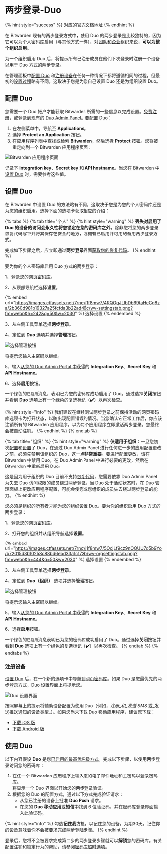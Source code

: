 # 两步登录-Duo

{% hint style="success" %}
对应的[官方文档地址](https://bitwarden.com/help/article/setup-two-step-login-duo/)
{% endhint %}

在 Bitwarden 现有的两步登录方式中，使用 Duo 的两步登录是比较独特的，因为它可以为个人密码库启用（与其他方式一样），对[团队和企业](../../organizations/organizations.md)组织来说，**可以为整个组织启用**。

为一个组织启用 Duo 后，将提示所有已注册成员在他们下次登录时注册一个设备以用于 Duo 方式的两步登录。

在管理面板中[配置 Duo](two-step-login-via-duo.md#configure-duo) 和[注册设备](two-step-login-via-duo.md#register-a-device)在任何一种情况下都将遵循相同的过程，但最初的[设置过程](two-step-login-via-duo.md#setup-duo)略有不同，这取决于您是为您自己设置 Duo 还是为组织设置 Duo。

## 配置 Duo <a href="#configure-duo" id="configure-duo"></a>

您需要一个 Duo 帐户才能获取 Bitwarden 所需的一些信息以完成设置。[免费注册](https://signup.duo.com/)，或登录到现有的 [Duo Admin Panel](https://admin.duosecurity.com/login)。要配置 Duo：

1. 在左侧菜单中，导航至 **Applications**。
2. 选择 **Protect an Application** 按钮。
3. 在应用程序列表中查找或检索 **Bitwarden**，然后选择 **Protect** 按钮。您将被重定向到一个 Bitwarden 应用程序页面：

![Bitwarden 应用程序页面](../../.gitbook/assets/duoportal.png)

记录下 **Integration key**、**Secret key** 和 **API hostname**。当您在 Bitwarden 中[设置 Duo](two-step-login-via-duo.md#setup-duo) 时，需要参考这些值。

## 设置 Duo <a href="#setup-duo" id="setup-duo"></a>

在 Bitwarden 中设置 Duo 的方法略有不同，这取决于您是为您的个人密码库还是为您的组织启用。选择下面的选项卡获取相应的介绍：

{% tabs %}
{% tab title="个人" %}
{% hint style="warning" %}
**丢失对启用了 Duo 的设备的访问会永久性将您锁定在您的密码库之外**，除非您将您的两步登录恢复代码写下并将其保存在安全的地方，或拥有已启用并可用的备用两步登录方式。

完成如下步骤之后，应立即通过**两步登录**界面[获取您的恢复代码](../recovery-codes.md)。
{% endhint %}

要为你的个人密码库启用 Duo 方式的两步登录：

1、登录您的[网页密码库](https://vault.bitwarden.com/)。

2、从顶部导航栏选择**设置**。

{% embed url="https://images.ctfassets.net/7rncvj1f8mw7/4RQOqJLlbDb69taHeCq8za/2b360d981b19327a25fcfda3b22ad46c/wv-settingstab.png?fm=webp&h=242&q=50&w=2030" %}
选择设置
{% endembed %}

3、从左侧工具菜单选择**两步登录**。

4、定位到 **Duo** 选项并选择**管理**按钮。

![选择管理按钮](../../.gitbook/assets/twostep-options-duooverlay.png)

将提示您输入主密码以继续。

5、输入[从您的 Duo Admin Portal 中获得](two-step-login-via-duo.md#configure-duo)的 **Integration Key**、**Secret Key** 和 **API Hostname**。

6、选择**启用**按钮。

一个绿色的`已启用`消息，表明已为您的密码库成功启用了 Duo。通过选择**关闭**按钮并看到 **Duo** 选项上有一个绿色的复选标记（**✔️**）以再次检查。

{% hint style="info" %}
我们建议在继续测试两步登录之前保持活动的网页密码库选项卡为打开状态，以防出现配置错误的情况。当您确认它正常工作后，你应该注销所有的 Bitwarden 应用程序，以为每个应用程序立即激活两步登录。您最终会被自动注销。
{% endhint %}
{% endtab %}

{% tab title="组织" %}
{% hint style="warning" %}
**仅适用于组织**：一旦您初次[配置](two-step-login-via-duo.md#configure-duo)和[设置](two-step-login-via-duo.md#setup-duo)了 Duo，在通过 Duo Admin Panel 进行任何进一步的应用配置更改之前，必须先禁用该组织的 Duo，这一点**非常重要**。要进行配置更改，请在 Bitwarden 中禁用 Duo，在 Duo Admin Panel 中进行必要的更改，然后在 Bitwarden 中重新启用 Duo。

这是因为用于组织的 Duo 目前不支持[恢复代码](../recovery-codes.md)，您需要依靠 Duo Admin Panel 为失去 Duo 访问权限的成员绕过两步登录。当 Duo 处于活动状态时，在 Duo 管理面板上更改应用程序配置，可能会使您或您组织的成员失去绕过两步登录的能力。
{% endhint %}

您必须是组织的[所有者](../../admin-console/user-management/member-roles-and-permissions.md)才能为您的组织设置 Duo。要为你的组织启用 Duo 方式的两步登录：

1、登录您的[网页密码库](https://vault.bitwarden.com/)。

2、打开您的组织并从组织导航选择**设置**。

{% embed url="https://images.ctfassets.net/7rncvj1f8mw7/5OcjLf9cz9nOQUU7d5b9Yo/b72015d3b10258c88bd6ebd33a1c173b/wv-orgsettingstab.png?fm=webp&h=444&q=50&w=2030" %}
选择设置
{% endembed %}

3、从左侧工具菜单选择**两步登录**。

4、定位到 **Duo（组织）** 选项并选择**管理**按钮。

![选择管理按钮](../../.gitbook/assets/duo-enable-org.png)

将提示您输入主密码以继续。

5、输入[从您的 Duo Admin Portal 中获得](two-step-login-via-duo.md#configure-duo)的 **Integration Key**、**Secret Key** 和 **API Hostname**。

6、选择**启用**按钮。

一个绿色的`已启用`消息表明已为您的密码库成功启用了 Duo。通过选择**关闭**按钮并看到 **Duo** 选项上有一个绿色的复选标记（**✔️**）以再次检查。
{% endtab %}
{% endtabs %}

### 注册设备 <a href="#register-a-device" id="register-a-device"></a>

[设置 Duo](two-step-login-via-duo.md#setup-duo) 后，在一个新的选项卡中导航到[网页密码库](https://vault.bitwarden.com/)。如果 Duo 是您最优先的两步登录方式，Duo 设置界面上将提示您。

![Duo 设置界面](../../.gitbook/assets/Duo-enroll1.png)

按照屏幕上的提示将辅助设备配置为使用 Duo（例如，_注册_和_发送 SMS_ 或_发送推送通知的设备类型_）。如果您尚未下载 Duo 移动应用程序，建议您下载：

* [下载 iOS 版](https://itunes.apple.com/us/app/duo-mobile/id422663827?mt=8)
* [下载 Android 版](https://play.google.com/store/apps/details?id=com.duosecurity.duomobile)

## 使用 Duo <a href="#use-duo" id="use-duo"></a>

以下内容假设 **Duo** 是您[已启用的最高优先级方式](../two-step-login-methods.md#using-multiple-methods)。完成以下步骤，以使用两步登录访问您的密码库：

1. 在任一个 Bitwarden 应用程序上输入您的电子邮件地址和主密码以登录密码库。\
   将显示一个 Duo 界面以开始您的两步登录验证。&#x20;
2. 根据您的 Duo 的配置方式，通过以下方式完成验证请求：
   * 从您已注册的设备上批准 **Duo Push** 请求。
   * 在您的 **Duo 移动应用**或**短信**中找到 6 位验证码，并在密码库登录界面输入此验证码。

{% hint style="info" %}
勾选**记住我**方框，以记住您的设备，为期30天。记住你的设备意味着你不会被要求完成两步登陆步骤。
{% endhint %}

登录后，您将不会被要求完成第二步的两步登录步骤就可以**解锁**您的密码库。有关配置注销和锁定行为的帮助，请参阅[密码库超时选项](../../your-vault/vault-timeout-options.md)。
